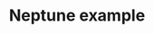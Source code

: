 ---
title: Neptune example
weight: 1
variants: +flyte -serverless -byoc -byok
layout: py_example
example_file: /external/unionai-examples/flyte-integrations/flytekit-plugins/neptune_plugin/neptune_plugin/neptune_example.py
---